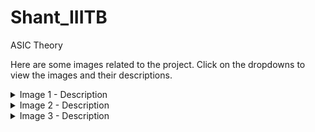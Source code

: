# Shant_IIITB
ASIC Theory

Here are some images related to the project. Click on the dropdowns to view the images and their descriptions.

<details>
<summary>Image 1 - Description</summary>

![Image 1](Screenshot from 2023-07-31 09-43-28.png)

Description of image 1 goes here.
</details>

<details>
<summary>Image 2 - Description</summary>

![Image 2](Screenshot from 2023-07-31 09-44-32.png)

Description of image 2 goes here.
</details>

<details>
<summary>Image 3 - Description</summary>

![Image 3](Screenshot from 2023-07-31 09-44-44.png)

Description of image 3 goes here.
</details>
